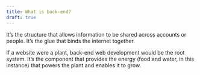 ```yaml
---
title: What is back-end?
draft: true
---
```


It’s the structure that allows information to be shared across accounts or people. It’s the glue that binds the internet together.

If a website were a plant, back-end web development would be the root system. It’s the component that provides the energy (food and water, in this instance) that powers the plant and enables it to grow.
